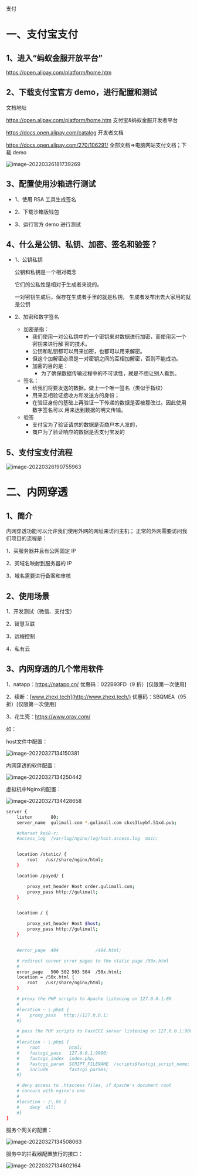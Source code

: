 支付

# 一、支付宝支付

## 1、进入“蚂蚁金服开放平台”

https://open.alipay.com/platform/home.htm

## 2、下载支付宝官方 demo，进行配置和测试

文档地址

https://open.alipay.com/platform/home.htm 支付宝&蚂蚁金服开发者平台

https://docs.open.alipay.com/catalog 开发者文档

https://docs.open.alipay.com/270/106291/ 全部文档=>电脑网站支付文档；下载 demo

![image-20220326181739269](https://chenfl-note.oss-cn-hangzhou.aliyuncs.com/note/%E8%B0%B7%E7%B2%92%E5%AD%A6%E9%99%A2/%E6%94%AF%E4%BB%98/img/202203271347446.png)

## 3、配置使用沙箱进行测试

- 1、使用 RSA 工具生成签名

- 2、下载沙箱版钱包

- 3、运行官方 demo 进行测试

## 4、什么是公钥、私钥、加密、签名和验签？

- 1、公钥私钥

  公钥和私钥是一个相对概念

  它们的公私性是相对于生成者来说的。

  一对密钥生成后，保存在生成者手里的就是私钥， 生成者发布出去大家用的就是公钥

- 2、加密和数字签名
  - 加密是指：
    - 我们使用一对公私钥中的一个密钥来对数据进行加密，而使用另一个密钥来进行解 密的技术。
    - 公钥和私钥都可以用来加密，也都可以用来解密。
    - 但这个加解密必须是一对密钥之间的互相加解密，否则不能成功。
    - 加密的目的是：
      - 为了确保数据传输过程中的不可读性，就是不想让别人看到。
  - 签名：
    - 给我们将要发送的数据，做上一个唯一签名（类似于指纹）
    - 用来互相验证接收方和发送方的身份；
    - 在验证身份的基础上再验证一下传递的数据是否被篡改过。因此使用数字签名可以 用来达到数据的明文传输。
  - 验签
    - 支付宝为了验证请求的数据是否商户本人发的，
    - 商户为了验证响应的数据是否支付宝发的

## 5、支付宝支付流程

![image-20220326190755963](https://chenfl-note.oss-cn-hangzhou.aliyuncs.com/note/%E8%B0%B7%E7%B2%92%E5%AD%A6%E9%99%A2/%E6%94%AF%E4%BB%98/img/202203271346733.png)

# 二、内网穿透

## 1、简介

内网穿透功能可以允许我们使用外网的网址来访问主机； 正常的外网需要访问我们项目的流程是：

1、买服务器并且有公网固定 IP

2、买域名映射到服务器的 IP

3、域名需要进行备案和审核

## 2、使用场景

1、开发测试（微信、支付宝）

2、智慧互联

3、远程控制

4、私有云

## 3、内网穿透的几个常用软件

1、natapp：https://natapp.cn/ 优惠码：022B93FD（9 折）[仅限第一次使用] 

2、续断：[www.zhexi.tech](http://www.zhexi.tech/) 优惠码：SBQMEA（95 折）[仅限第一次使用]

3、花生壳：https://www.oray.com/

如：

host文件中配置：

![image-20220327134150381](https://chenfl-note.oss-cn-hangzhou.aliyuncs.com/note/%E8%B0%B7%E7%B2%92%E5%AD%A6%E9%99%A2/%E6%94%AF%E4%BB%98/img/202203271346461.png)

内网穿透的软件配置：

![image-20220327134250442](https://chenfl-note.oss-cn-hangzhou.aliyuncs.com/note/%E8%B0%B7%E7%B2%92%E5%AD%A6%E9%99%A2/%E6%94%AF%E4%BB%98/img/202203271346061.png)

虚拟机中Nginx的配置：

![image-20220327134428658](https://chenfl-note.oss-cn-hangzhou.aliyuncs.com/note/%E8%B0%B7%E7%B2%92%E5%AD%A6%E9%99%A2/%E6%94%AF%E4%BB%98/img/202203271346552.png)

```bash
server {
    listen       80;
    server_name  gulimall.com *.gulimall.com ckxs3luybf.51xd.pub;

    #charset koi8-r;
    #access_log  /var/log/nginx/log/host.access.log  main;


    location /static/ {
        root   /usr/share/nginx/html;
    }

    location /payed/ {

        proxy_set_header Host order.gulimall.com;
        proxy_pass http://gulimall;
    }


    location / {

        proxy_set_header Host $host;
        proxy_pass http://gulimall;
    }


    #error_page  404              /404.html;

    # redirect server error pages to the static page /50x.html
    #
    error_page   500 502 503 504  /50x.html;
    location = /50x.html {
        root   /usr/share/nginx/html;
    }

    # proxy the PHP scripts to Apache listening on 127.0.0.1:80
    #
    #location ~ \.php$ {
    #    proxy_pass   http://127.0.0.1;
    #}

    # pass the PHP scripts to FastCGI server listening on 127.0.0.1:9000
    #
    #location ~ \.php$ {
    #    root           html;
    #    fastcgi_pass   127.0.0.1:9000;
    #    fastcgi_index  index.php;
    #    fastcgi_param  SCRIPT_FILENAME  /scripts$fastcgi_script_name;
    #    include        fastcgi_params;
    #}

    # deny access to .htaccess files, if Apache's document root
    # concurs with nginx's one
    #
    #location ~ /\.ht {
    #    deny  all;
    #}
}
```

服务个网关的配置：

![image-20220327134508063](https://chenfl-note.oss-cn-hangzhou.aliyuncs.com/note/%E8%B0%B7%E7%B2%92%E5%AD%A6%E9%99%A2/%E6%94%AF%E4%BB%98/img/202203271347582.png)

服务中的拦截器配置放行的接口：

![image-20220327134602164](https://chenfl-note.oss-cn-hangzhou.aliyuncs.com/note/%E8%B0%B7%E7%B2%92%E5%AD%A6%E9%99%A2/%E6%94%AF%E4%BB%98/img/202203271347963.png)